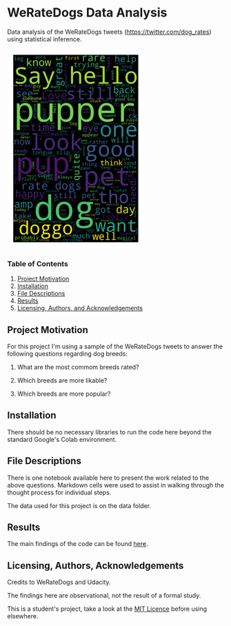 # WeRateDogs Data Analysis

Data analysis of the WeRateDogs tweets (https://twitter.com/dog_rates) using statistical inference.

![](dog_cloud.png)

### Table of Contents

1. [Project Motivation](#motivation)
2. [Installation](#installation)
3. [File Descriptions](#files)
4. [Results](#results)
5. [Licensing, Authors, and Acknowledgements](#licensing)

## Project Motivation<a name="motivation"></a>

For this project I'm using a sample of the WeRateDogs tweets to answer the following questions regarding dog breeds:

1. What are the most commom breeds rated?

2. Which breeds are more likable?

3. Which breeds are more popular?

## Installation <a name="installation"></a>

There should be no necessary libraries to run the code here beyond the standard Google's Colab environment. 

## File Descriptions <a name="files"></a>

There is one notebook available here to present the work related to the above questions. Markdown cells were used to assist in walking through the thought process for individual steps.

The data used for this project is on the data folder.

## Results<a name="results"></a>

The main findings of the code can be found [here](act_report.html).

## Licensing, Authors, Acknowledgements<a name="licensing"></a>

Credits to WeRateDogs and Udacity. 

The findings here are observational, not the result of a formal study.

This is a student's project, take a look at the [MIT Licence](LICENSE) before using elsewhere.
